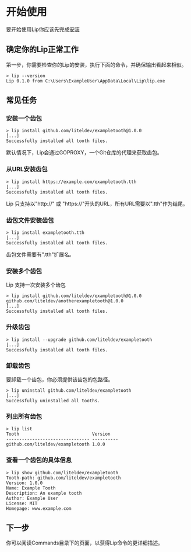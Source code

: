 # 开始使用

要开始使用Lip你应该先完成[安装](installation.md)

## 确定你的Lip正常工作

第一步，你需要检查你的Lip的安装，执行下面的命令，并确保输出看起来相似。

```shell
> lip --version
Lip 0.1.0 from C:\Users\ExampleUser\AppData\Local\Lip\lip.exe
```

## 常见任务

### 安装一个齿包

```shell
> lip install github.com/liteldev/exampletooth@1.0.0
[...]
Successfully installed all tooth files.
```

默认情况下，Lip会通过GOPROXY，一个Git仓库的代理来获取齿包。

### 从URL安装齿包

```shell
> lip install https://example.com/exampletooth.tth
[...]
Successfully installed all tooth files.
```

Lip 只支持以"http://" 或 "https://"开头的URL，所有URL需要以".tth"作为结尾。

### 齿包文件安装齿包

```shell
> lip install exampletooth.tth
[...]
Successfully installed all tooth files.
```

齿包文件需要有".tth"扩展名。

### 安装多个齿包

Lip 支持一次安装多个齿包

```shell
> lip install github.com/liteldev/exampletooth@1.0.0 github.com/liteldev/anotherexampletooth@1.0.0
[...]
Successfully installed all tooth files.
```

### 升级齿包

```shell
> lip install --upgrade github.com/liteldev/exampletooth
[...]
Successfully installed all tooth files.
```

### 卸载齿包

要卸载一个齿包，你必须提供该齿包的包路径。

```shell
> lip uninstall github.com/liteldev/exampletooth
[...]
Successfully uninstalled all tooths.
```

### 列出所有齿包

```shell
> lip list
Tooth                            Version
-------------------------------- ----------
github.com/liteldev/exampletooth 1.0.0
```

### 查看一个齿包的具体信息

```shell
> lip show github.com/liteldev/exampletooth
Tooth-path: github.com/liteldev/exampletooth
Version: 1.0.0
Name: Example Tooth
Description: An example tooth
Author: Example User
License: MIT
Homepage: www.example.com
```

## 下一步

你可以阅读Commands目录下的页面，以获得Lip命令的更详细描述。